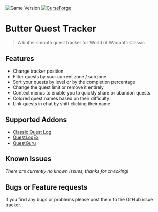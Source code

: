 ![Game Version](https://img.shields.io/badge/Game%20Version-1.13.2-informational)
[![CurseForge](https://img.shields.io/badge/CurseForge-Published-success)](https://www.curseforge.com/wow/addons/butter-quest-tracker)

# Butter Quest Tracker

> A butter smooth quest tracker for World of Warcraft: Classic

## Features

- Change tracker position
- Filter quests by your current zone / subzone
- Sort your quests by level or by the completion percentage
- Change the quest limit or remove it entirely
- Context menus to enable you to quickly share or abandon quests
- Colored quest names based on their difficulty
- Link quests in chat by shift clicking their name

## Supported Addons

- [Classic Quest Log](https://www.curseforge.com/wow/addons/classic-quest-log)
- [QuestLogEx](https://www.wowinterface.com/downloads/info24980-QuestLogEx.html)
- [QuestGuru](https://www.curseforge.com/wow/addons/questguru_classic)

## Known Issues

_There are currently no known issues, thanks for checking!_

## Bugs or Feature requests

If you find any bugs or problems please post them to the GitHub issue tracker.
